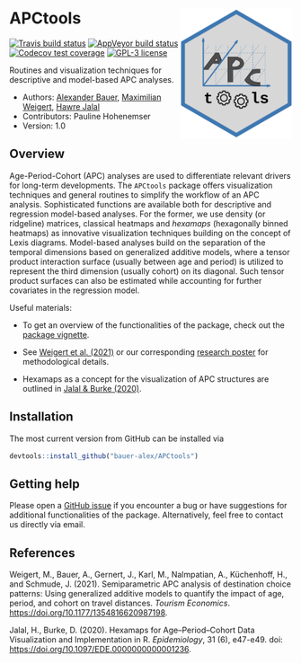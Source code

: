 
# APCtools <img src="man/figures/hex-sticker/hex-sticker.svg" align="right" width="200"/>

<!-- badges: start -->

[![Travis build
status](https://travis-ci.com/bauer-alex/APCtools.svg?branch=master)](https://travis-ci.com/bauer-alex/APCtools)
[![AppVeyor build
status](https://ci.appveyor.com/api/projects/status/hjda0i3a0j2vc4r8/branch/main?svg=true)](https://ci.appveyor.com/project/bauer-alex/APCtools)
[![Codecov test
coverage](https://codecov.io/gh/bauer-alex/APCtools/branch/master/graph/badge.svg)](https://codecov.io/gh/bauer-alex/APCtools?branch=master)
[![GPL-3
license](https://img.shields.io/badge/license-GPL--3.0-brightgreen.svg)](https://opensource.org/licenses/GPL-3.0)
<!-- badges: end -->

Routines and visualization techniques for descriptive and model-based
APC analyses.

-   Authors: [Alexander
    Bauer](https://www.en.stablab.stat.uni-muenchen.de/people/doktoranden/bauer1/index.html),
    [Maximilian
    Weigert](https://www.en.stablab.stat.uni-muenchen.de/people/doktoranden/weigert/index.html),
    [Hawre
    Jalal](https://www.publichealth.pitt.edu/home/directory/hawre-jalal)
-   Contributors: Pauline Hohenemser
-   Version: 1.0

## Overview

Age-Period-Cohort (APC) analyses are used to differentiate relevant
drivers for long-term developments. The `APCtools` package offers
visualization techniques and general routines to simplify the workflow
of an APC analysis. Sophisticated functions are available both for
descriptive and regression model-based analyses. For the former, we use
density (or ridgeline) matrices, classical heatmaps and *hexamaps*
(hexagonally binned heatmaps) as innovative visualization techniques
building on the concept of Lexis diagrams. Model-based analyses build on
the separation of the temporal dimensions based on generalized additive
models, where a tensor product interaction surface (usually between age
and period) is utilized to represent the third dimension (usually
cohort) on its diagonal. Such tensor product surfaces can also be
estimated while accounting for further covariates in the regression
model.

Useful materials:

-   To get an overview of the functionalities of the package, check out
    the [package vignette](https://bauer-alex.github.io/APCtools/).

-   See [Weigert et
    al. (2021)](https://doi.org/10.1177/1354816620987198) or our
    corresponding [research
    poster](https://www.researchgate.net/publication/353852226_Visualization_techniques_for_semiparametric_APC_analysis_Using_Generalized_Additive_Models_to_examine_touristic_travel_distances)
    for methodological details.

-   Hexamaps as a concept for the visualization of APC structures are
    outlined in [Jalal &
    Burke (2020)](https://doi.org/10.1097/EDE.0000000000001236).

## Installation

The most current version from GitHub can be installed via

``` r
devtools::install_github("bauer-alex/APCtools")
```

## Getting help

Please open a [GitHub
issue](https://github.com/bauer-alex/APCtools/issues) if you encounter a
bug or have suggestions for additional functionalities of the package.
Alternatively, feel free to contact us directly via email.

## References

Weigert, M., Bauer, A., Gernert, J., Karl, M., Nalmpatian, A.,
Küchenhoff, H., and Schmude, J. (2021). Semiparametric APC analysis of
destination choice patterns: Using generalized additive models to
quantify the impact of age, period, and cohort on travel distances.
*Tourism Economics*. <https://doi.org/10.1177/1354816620987198>.

Jalal, H., Burke, D. (2020). Hexamaps for Age–Period–Cohort Data
Visualization and Implementation in R. *Epidemiology*, 31 (6), e47-e49.
doi: <https://doi.org/10.1097/EDE.0000000000001236>.
